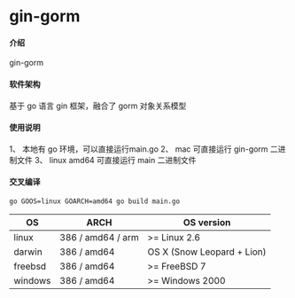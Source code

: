# gin-gorm

#### 介绍
gin-gorm

#### 软件架构
基于 go 语言 gin 框架，融合了 gorm 对象关系模型




#### 使用说明

1、 本地有 go 环境，可以直接运行main.go
2、 mac 可直接运行 gin-gorm 二进制文件
3、 linux amd64 可直接运行 main 二进制文件

#### 交叉编译

`go
GOOS=linux GOARCH=amd64 go build main.go
`

| OS |	ARCH |	OS version|
|----|----  |----     |
|linux	|386 / amd64 / arm |	>= Linux 2.6 |
|darwin |386 / amd64	| OS X (Snow Leopard + Lion) |
|freebsd |	386 / amd64	| >= FreeBSD 7 |
|windows |	386 / amd64 |	>= Windows 2000 |
